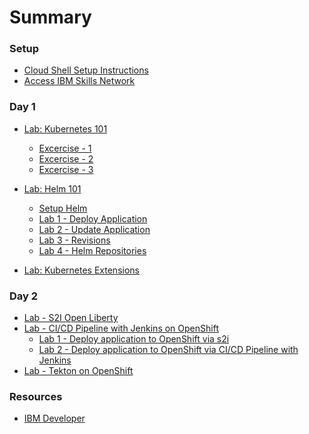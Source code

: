 # Summary

<!-- Rules of SUMMARY.md are here: https://docs.gitbook.com/integrations/github/content-configuration#summary -->
<!-- All headings MUST be THREE hashmarks (###) -->
<!-- Indented bullets (4 spaces) will make the first line be a section -->

### Setup

* [Cloud Shell Setup Instructions](pre-work/README.md)
* [Access IBM Skills Network](pre-work/skillsNetwork.md)

### Day 1

* [Lab: Kubernetes 101](generatedContent/kube101/README.md)
    * [Excercise - 1](generatedContent/kube101/Lab1/README.md)
    * [Excercise - 2](generatedContent/kube101/Lab2/README.md)
    * [Excercise - 3](generatedContent/kube101/Lab3/README.md)

* [Lab: Helm 101](generatedContent/helm101/README.md)
    * [Setup Helm](helm-setup/README.md)
    * [Lab 1 - Deploy Application](generatedContent/helm101/Lab1/README.md)
    * [Lab 2 - Update Application](generatedContent/helm101/Lab2/README.md)
    * [Lab 3 - Revisions](generatedContent/helm101/Lab3/README.md)
    * [Lab 4 - Helm Repositories](generatedContent/helm101/Lab4/README.md)

* [Lab: Kubernetes Extensions](generatedContent/kubernetes-extensions/README.md)


### Day 2

* [Lab - S2I Open Liberty](generatedContent/s2i-open-liberty-workshop/README.md)
* [Lab - CI/CD Pipeline with Jenkins on OpenShift]()
    * [Lab 1 - Deploy application to OpenShift via s2i](generatedContent/app-modernization-openshift-templates-lab-iks/README.md)
    * [Lab 2 - Deploy application to OpenShift via CI/CD Pipeline with Jenkins](generatedContent/app-modernization-openshift-cicd-lab-iks/README.md)
* [Lab - Tekton on OpenShift](generatedContent/tekton-tutorial/README.md)


### Resources

* [IBM Developer](https://developer.ibm.com)